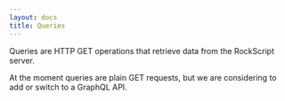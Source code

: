 ```yaml
---
layout: docs
title: Queries
---
```


Queries are HTTP GET operations that retrieve data from the RockScript server.

At the moment queries are plain GET requests, but we are considering to add or switch to a GraphQL API.